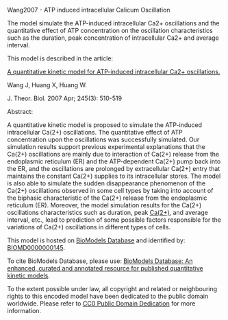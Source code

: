 

Wang2007 - ATP induced intracellular Calicum Oscillation

The model simulate the ATP-induced intracellular Ca2+ oscillations and the
quantitative effect of ATP concentration on the oscillation characteristics
such as the duration, peak concentration of intracellular Ca2+ and average
interval.

This model is described in the article:

[A quantitative kinetic model for ATP-induced intracellular Ca2+
oscillations.](http://identifiers.org/pubmed/17188305)

Wang J, Huang X, Huang W.

J. Theor. Biol. 2007 Apr; 245(3): 510-519

Abstract:

A quantitative kinetic model is proposed to simulate the ATP-induced
intracellular Ca(2+) oscillations. The quantitative effect of ATP
concentration upon the oscillations was successfully simulated. Our simulation
results support previous experimental explanations that the Ca(2+)
oscillations are mainly due to interaction of Ca(2+) release from the
endoplasmic reticulum (ER) and the ATP-dependent Ca(2+) pump back into the ER,
and the oscillations are prolonged by extracellular Ca(2+) entry that
maintains the constant Ca(2+) supplies to its intracellular stores. The model
is also able to simulate the sudden disappearance phenomenon of the Ca(2+)
oscillations observed in some cell types by taking into account of the
biphasic characteristic of the Ca(2+) release from the endoplasmic reticulum
(ER). Moreover, the model simulation results for the Ca(2+) oscillations
characteristics such as duration, peak [Ca(2+)](cyt), and average interval,
etc., lead to prediction of some possible factors responsible for the
variations of Ca(2+) oscillations in different types of cells.

This model is hosted on [BioModels Database](http://www.ebi.ac.uk/biomodels/)
and identified by:
[BIOMD0000000145](http://identifiers.org/biomodels.db/BIOMD0000000145).

To cite BioModels Database, please use: [BioModels Database: An enhanced,
curated and annotated resource for published quantitative kinetic
models](http://identifiers.org/pubmed/20587024).

To the extent possible under law, all copyright and related or neighbouring
rights to this encoded model have been dedicated to the public domain
worldwide. Please refer to [CC0 Public Domain
Dedication](http://creativecommons.org/publicdomain/zero/1.0/) for more
information.

